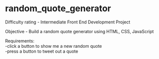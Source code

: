 # random_quote_generator

Difficulty rating - Intermediate Front End Development Project

Objective - Build a random quote generator using HTML, CSS, JavaScript

Requirements:  
-click a button to show me a new random quote  
-press a button to tweet out a quote
